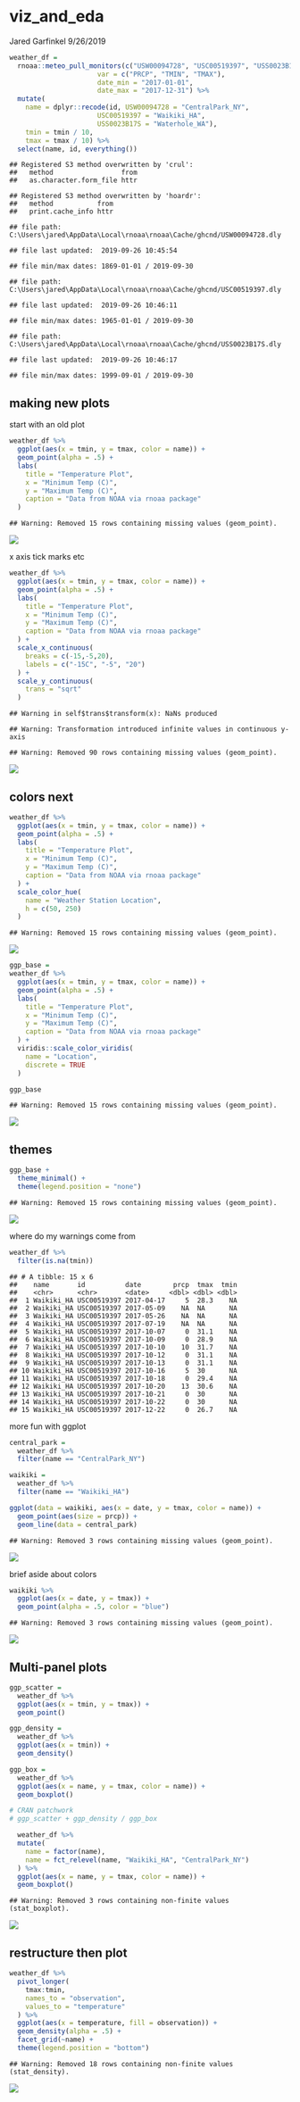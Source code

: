 viz\_and\_eda
================
Jared Garfinkel
9/26/2019

``` r
weather_df = 
  rnoaa::meteo_pull_monitors(c("USW00094728", "USC00519397", "USS0023B17S"),
                      var = c("PRCP", "TMIN", "TMAX"), 
                      date_min = "2017-01-01",
                      date_max = "2017-12-31") %>% 
  mutate(
    name = dplyr::recode(id, USW00094728 = "CentralPark_NY", 
                      USC00519397 = "Waikiki_HA",
                      USS0023B17S = "Waterhole_WA"),
    tmin = tmin / 10,
    tmax = tmax / 10) %>%
  select(name, id, everything())
```

    ## Registered S3 method overwritten by 'crul':
    ##   method                 from
    ##   as.character.form_file httr

    ## Registered S3 method overwritten by 'hoardr':
    ##   method           from
    ##   print.cache_info httr

    ## file path:          C:\Users\jared\AppData\Local\rnoaa\rnoaa\Cache/ghcnd/USW00094728.dly

    ## file last updated:  2019-09-26 10:45:54

    ## file min/max dates: 1869-01-01 / 2019-09-30

    ## file path:          C:\Users\jared\AppData\Local\rnoaa\rnoaa\Cache/ghcnd/USC00519397.dly

    ## file last updated:  2019-09-26 10:46:11

    ## file min/max dates: 1965-01-01 / 2019-09-30

    ## file path:          C:\Users\jared\AppData\Local\rnoaa\rnoaa\Cache/ghcnd/USS0023B17S.dly

    ## file last updated:  2019-09-26 10:46:17

    ## file min/max dates: 1999-09-01 / 2019-09-30

## making new plots

start with an old plot

``` r
weather_df %>% 
  ggplot(aes(x = tmin, y = tmax, color = name)) +
  geom_point(alpha = .5) +
  labs(
    title = "Temperature Plot",
    x = "Minimum Temp (C)",
    y = "Maximum Temp (C)",
    caption = "Data from NOAA via rnoaa package"
  )
```

    ## Warning: Removed 15 rows containing missing values (geom_point).

![](vis_and_eda_ii_files/figure-gfm/unnamed-chunk-1-1.png)<!-- -->

x axis tick marks etc

``` r
weather_df %>% 
  ggplot(aes(x = tmin, y = tmax, color = name)) +
  geom_point(alpha = .5) +
  labs(
    title = "Temperature Plot",
    x = "Minimum Temp (C)",
    y = "Maximum Temp (C)",
    caption = "Data from NOAA via rnoaa package"
  ) +
  scale_x_continuous(
    breaks = c(-15,-5,20),
    labels = c("-15C", "-5", "20")
  ) +
  scale_y_continuous(
    trans = "sqrt"
  )
```

    ## Warning in self$trans$transform(x): NaNs produced

    ## Warning: Transformation introduced infinite values in continuous y-axis

    ## Warning: Removed 90 rows containing missing values (geom_point).

![](vis_and_eda_ii_files/figure-gfm/unnamed-chunk-2-1.png)<!-- -->

## colors next

``` r
weather_df %>% 
  ggplot(aes(x = tmin, y = tmax, color = name)) +
  geom_point(alpha = .5) +
  labs(
    title = "Temperature Plot",
    x = "Minimum Temp (C)",
    y = "Maximum Temp (C)",
    caption = "Data from NOAA via rnoaa package"
  ) +
  scale_color_hue(
    name = "Weather Station Location",
    h = c(50, 250)
  )
```

    ## Warning: Removed 15 rows containing missing values (geom_point).

![](vis_and_eda_ii_files/figure-gfm/unnamed-chunk-3-1.png)<!-- -->

``` r
ggp_base =
weather_df %>% 
  ggplot(aes(x = tmin, y = tmax, color = name)) +
  geom_point(alpha = .5) +
  labs(
    title = "Temperature Plot",
    x = "Minimum Temp (C)",
    y = "Maximum Temp (C)",
    caption = "Data from NOAA via rnoaa package"
  ) +
  viridis::scale_color_viridis(
    name = "Location",
    discrete = TRUE
  )

ggp_base
```

    ## Warning: Removed 15 rows containing missing values (geom_point).

![](vis_and_eda_ii_files/figure-gfm/unnamed-chunk-4-1.png)<!-- -->

## themes

``` r
ggp_base +
  theme_minimal() +
  theme(legend.position = "none")
```

    ## Warning: Removed 15 rows containing missing values (geom_point).

![](vis_and_eda_ii_files/figure-gfm/unnamed-chunk-5-1.png)<!-- -->

where do my warnings come from

``` r
weather_df %>% 
  filter(is.na(tmin))
```

    ## # A tibble: 15 x 6
    ##    name       id          date        prcp  tmax  tmin
    ##    <chr>      <chr>       <date>     <dbl> <dbl> <dbl>
    ##  1 Waikiki_HA USC00519397 2017-04-17     5  28.3    NA
    ##  2 Waikiki_HA USC00519397 2017-05-09    NA  NA      NA
    ##  3 Waikiki_HA USC00519397 2017-05-26    NA  NA      NA
    ##  4 Waikiki_HA USC00519397 2017-07-19    NA  NA      NA
    ##  5 Waikiki_HA USC00519397 2017-10-07     0  31.1    NA
    ##  6 Waikiki_HA USC00519397 2017-10-09     0  28.9    NA
    ##  7 Waikiki_HA USC00519397 2017-10-10    10  31.7    NA
    ##  8 Waikiki_HA USC00519397 2017-10-12     0  31.1    NA
    ##  9 Waikiki_HA USC00519397 2017-10-13     0  31.1    NA
    ## 10 Waikiki_HA USC00519397 2017-10-16     5  30      NA
    ## 11 Waikiki_HA USC00519397 2017-10-18     0  29.4    NA
    ## 12 Waikiki_HA USC00519397 2017-10-20    13  30.6    NA
    ## 13 Waikiki_HA USC00519397 2017-10-21     0  30      NA
    ## 14 Waikiki_HA USC00519397 2017-10-22     0  30      NA
    ## 15 Waikiki_HA USC00519397 2017-12-22     0  26.7    NA

more fun with ggplot

``` r
central_park = 
  weather_df %>% 
  filter(name == "CentralPark_NY")

waikiki =
  weather_df %>% 
  filter(name == "Waikiki_HA")

ggplot(data = waikiki, aes(x = date, y = tmax, color = name)) +
  geom_point(aes(size = prcp)) +
  geom_line(data = central_park)
```

    ## Warning: Removed 3 rows containing missing values (geom_point).

![](vis_and_eda_ii_files/figure-gfm/unnamed-chunk-7-1.png)<!-- -->

brief aside about colors

``` r
waikiki %>% 
  ggplot(aes(x = date, y = tmax)) +
  geom_point(alpha = .5, color = "blue")
```

    ## Warning: Removed 3 rows containing missing values (geom_point).

![](vis_and_eda_ii_files/figure-gfm/unnamed-chunk-8-1.png)<!-- -->

## Multi-panel plots

``` r
ggp_scatter = 
  weather_df %>% 
  ggplot(aes(x = tmin, y = tmax)) +
  geom_point()

ggp_density = 
  weather_df %>% 
  ggplot(aes(x = tmin)) +
  geom_density()

ggp_box = 
  weather_df %>% 
  ggplot(aes(x = name, y = tmax, color = name)) +
  geom_boxplot()

# CRAN patchwork
# ggp_scatter + ggp_density / ggp_box
```

``` r
  weather_df %>% 
  mutate(
    name = factor(name),
    name = fct_relevel(name, "Waikiki_HA", "CentralPark_NY")
  ) %>% 
  ggplot(aes(x = name, y = tmax, color = name)) +
  geom_boxplot()
```

    ## Warning: Removed 3 rows containing non-finite values (stat_boxplot).

![](vis_and_eda_ii_files/figure-gfm/unnamed-chunk-10-1.png)<!-- -->

## restructure then plot

``` r
weather_df %>% 
  pivot_longer(
    tmax:tmin,
    names_to = "observation",
    values_to = "temperature"
  ) %>% 
  ggplot(aes(x = temperature, fill = observation)) +
  geom_density(alpha = .5) +
  facet_grid(~name) +
  theme(legend.position = "bottom")
```

    ## Warning: Removed 18 rows containing non-finite values (stat_density).

![](vis_and_eda_ii_files/figure-gfm/unnamed-chunk-11-1.png)<!-- -->
